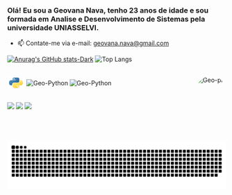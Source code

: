 ### Olá! Eu sou a Geovana Nava, tenho 23 anos de idade e sou formada em Analise e Desenvolvimento de Sistemas pela universidade UNIASSELVI.

- 📫 Contate-me via e-mail: geovana.nava@gmail.com
  
[![Anurag's GitHub stats-Dark](https://github-readme-stats.vercel.app/api?username=geovnv&show_icons=true&theme=midnight-purple#gh-dark-mode-only)](https://github.com/geovnv/github-readme-stats#gh-dark-mode-only)
![Top Langs](https://github-readme-stats.vercel.app/api/top-langs/?username=geovnv&layout=compact&theme=midnight-purple)

  <div style="display: inline_block"><br>
  <img align="center" alt="Geo-Python" height="30" width="40" src="https://raw.githubusercontent.com/devicons/devicon/master/icons/python/python-original.svg">
  <img align="center" alt="Geo-Python" height="30" width="40" src="https://cdn.jsdelivr.net/gh/devicons/devicon/icons/html5/html5-original.svg" />
  <img align="center" alt="Geo-Python" height="30" width="40" src="https://cdn.jsdelivr.net/gh/devicons/devicon/icons/css3/css3-original.svg" />
          
  <img align="right" alt="Geo-pic" height="150" style="border-radius:50px;" src="https://media.discordapp.net/attachments/856692075620597760/1020025578654552134/geogithub.png">
</div>
  
  ##
  
  <div> 
  <a href="https://www.instagram.com/geovnv/" target="_blank"><img src="https://img.shields.io/badge/-Instagram-%23E4405F?style=for-the-badge&logo=instagram&logoColor=white" target="_blank"></a>
  <a href="https://www.linkedin.com/in/geovana-nava-0545a319b/" target="_blank"><img src="https://img.shields.io/badge/-LinkedIn-%230077B5?style=for-the-badge&logo=linkedin&logoColor=white" target="_blank"></a>
      <a href = "mailto:geovana.nava@gmail.com"><img src="https://img.shields.io/badge/-Gmail-%23333?style=for-the-badge&logo=gmail&logoColor=white" target="_blank"></a>
  </div>

<div> 

  ![Snake animation](https://github.com/Vttos/Vttos/blob/output/github-contribution-grid-snake.svg)

</div>
